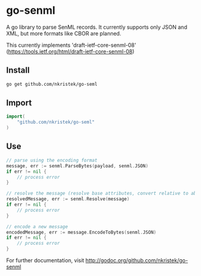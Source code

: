 # go-senml

A go library to parse SenML records. It currently supports only JSON and XML, but more formats like CBOR are planned.

This currently implements 'draft-ietf-core-senml-08' (https://tools.ietf.org/html/draft-ietf-core-senml-08)

## Install
```sh
go get github.com/nkristek/go-seml
```

## Import
```go
import(
	"github.com/nkristek/go-seml"
)
```

## Use
```go
// parse using the encoding format
message, err := senml.ParseBytes(payload, senml.JSON)
if err != nil {
	// process error
}

// resolve the message (resolve base attributes, convert relative to absolute time etc.)
resolvedMessage, err := senml.Resolve(message)
if err != nil {
	// process error
}

// encode a new message
encodedMessage, err := message.EncodeToBytes(senml.JSON)
if err != nil {
	// process error
}
```

For further documentation, visit http://godoc.org/github.com/nkristek/go-senml

